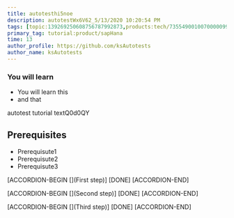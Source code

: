 ```yaml
---
title: autotesthi5noe
description: autotestWx6V62_5/13/2020 10:20:54 PM
tags: [topic:139269250608756787992873,products:tech/73554900100700000996,tutorial:experience/advanced]
primary_tag: tutorial:product/sapHana
time: 13
author_profile: https://github.com/ksAutotests
author_name: ksAutotests
---
```

### You will learn
- You will learn this
- and that

autotest tutorial textQ0d0QY

## Prerequisites
- Prerequisute1
- Prerequisute2
- Prerequisute3

[ACCORDION-BEGIN [](First step)]
[DONE]
[ACCORDION-END]

[ACCORDION-BEGIN [](Second step)]
[DONE]
[ACCORDION-END]

[ACCORDION-BEGIN [](Third step)]
[DONE]
[ACCORDION-END]

